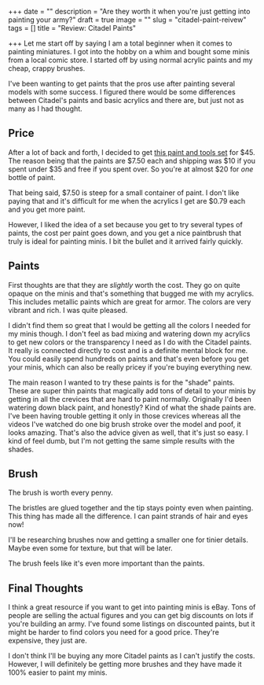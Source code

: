 +++
date = ""
description = "Are they worth it when you're just getting into painting your army?"
draft = true
image = ""
slug = "citadel-paint-reivew"
tags = []
title = "Review: Citadel Paints"

+++
Let me start off by saying I am a total beginner when it comes to painting miniatures. I got into the hobby on a whim and bought some minis from a local comic store. I started off by using normal acrylic paints and my cheap, crappy brushes.

I've been wanting to get paints that the pros use after painting several models with some success. I figured there would be some differences between Citadel's paints and basic acrylics and there are, but just not as many as I had thought.

## Price

After a lot of back and forth, I decided to get [this paint and tools set](https://www.games-workshop.com/en-US/40k-Paint-and-Tool-Set-EN-ES-2020) for $45. The reason being that the paints are $7.50 each and shipping was $10 if you spent under $35 and free if you spent over. So you're at almost $20 for _one_ bottle of paint.

That being said, $7.50 is steep for a small container of paint. I don't like paying that and it's difficult for me when the acrylics I get are $0.79 each and you get more paint.

However, I liked the idea of a set because you get to try several types of paints, the cost per paint goes down, and you get a nice paintbrush that truly is ideal for painting minis. I bit the bullet and it arrived fairly quickly.

## Paints

First thoughts are that they are _slightly_ worth the cost. They go on quite opaque on the minis and that's something that bugged me with my acrylics. This includes metallic paints which are great for armor. The colors are very vibrant and rich. I was quite pleased.

I didn't find them so great that I would be getting all the colors I needed for my minis though. I don't feel as bad mixing and watering down my acrylics to get new colors or the transparency I need as I do with the Citadel paints. It really is connected directly to cost and is a definite mental block for me. You could easily spend hundreds on paints and that's even before you get your minis, which can also be really pricey if you're buying everything new.

The main reason I wanted to try these paints is for the "shade" paints. These are super thin paints that magically add tons of detail to your minis by getting in all the crevices that are hard to paint normally. Originally I'd been watering down black paint, and honestly? Kind of what the shade paints are. I've been having trouble getting it only in those crevices whereas all the videos I've watched do one big brush stroke over the model and poof, it looks amazing. That's also the advice given as well, that it's just so easy. I kind of feel dumb, but I'm not getting the same simple results with the shades.

## Brush

The brush is worth every penny.

The bristles are glued together and the tip stays pointy even when painting. This thing has made all the difference. I can paint strands of hair and eyes now!

I'll be researching brushes now and getting a smaller one for tinier details. Maybe even some for texture, but that will be later.

The brush feels like it's even more important than the paints.

## Final Thoughts

I think a great resource if you want to get into painting minis is eBay. Tons of people are selling the actual figures and you can get big discounts on lots if you're building an army. I've found some listings on discounted paints, but it might be harder to find colors you need for a good price. They're expensive, they just are.

I don't think I'll be buying any more Citadel paints as I can't justify the costs. However, I will definitely be getting more brushes and they have made it 100% easier to paint my minis.